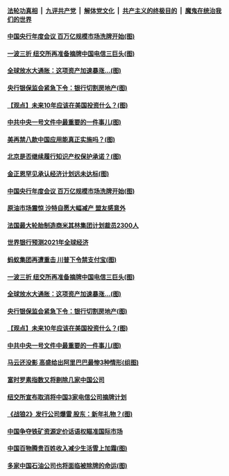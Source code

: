 

####  [法轮功真相](../../../../basic/blob/master/README.md?t=01070831) &nbsp;|&nbsp; [九评共产党](../../../../9ping.md/blob/master/README.md?t=01070831) &nbsp;|&nbsp; [解体党文化](../../../../jtdwh.md/blob/master/README.md?t=01070831)  &nbsp;|&nbsp; [共产主义的终极目的](../../../../gczydzjmd.md/blob/master/README.md?t=01070831) &nbsp;|&nbsp; [魔鬼在统治我们的世界](../../../../mgztzwmdsj.md/blob/master/README.md?t=01070831) 

#### [中国央行年度会议 百万亿规模市场洗牌开始(图)](../pages/p5/958286.md?t=01070831) 

#### [一波三折 纽交所再准备摘牌中国电信三巨头(图)](../pages/p5/958249.md?t=01070831) 

#### [全球放水大通胀：这项资产加速暴涨…(图)](../pages/p5/958202.md?t=01070831) 

#### [央行银保监会紧急下令：银行切割房地产(图)](../pages/p5/958193.md?t=01070831) 

#### [【观点】未来10年应该在美国投资什么？(图)](../pages/p5/958185.md?t=01070831) 

#### [中共中央一号文件中最重要的一件事儿(图)](../pages/p5/958171.md?t=01070831) 

#### [美再禁八款中国应用能真正实施吗？(图)](../pages/p5/958302.md?t=01070831) 

#### [北京是否继续履行知识产权保护承诺？(图)](../pages/p5/958296.md?t=01070831) 

#### [金正恩罕见承认经济计划远未达标(图)](../pages/p5/958295.md?t=01070831) 

#### [中国央行年度会议 百万亿规模市场洗牌开始(图)](../pages/p5/958286.md?t=01070831) 

#### [原油市场震惊 沙特自愿大幅减产 盟友感意外](../pages/p5/958273.md?t=01070831) 

#### [法国最大轮胎制造商米其林集团计划裁员2300人](../pages/p5/958271.md?t=01070831) 

#### [世界银行预测2021年全球经济](../pages/p5/958270.md?t=01070831) 

#### [蚂蚁集团再遭重击 川普下令禁支付宝(图)](../pages/p5/958260.md?t=01070831) 

#### [一波三折 纽交所再准备摘牌中国电信三巨头(图)](../pages/p5/958249.md?t=01070831) 

#### [全球放水大通胀：这项资产加速暴涨…(图)](../pages/p5/958202.md?t=01070831) 

#### [央行银保监会紧急下令：银行切割房地产(图)](../pages/p5/958193.md?t=01070831) 

#### [【观点】未来10年应该在美国投资什么？(图)](../pages/p5/958185.md?t=01070831) 

#### [中共中央一号文件中最重要的一件事儿(图)](../pages/p5/958171.md?t=01070831) 

#### [马云还没影 高盛给出阿里巴巴最惨3种情形(组图)](../pages/p5/958157.md?t=01070831) 

#### [富时罗素指数又将剔除几家中国公司](../pages/p5/958144.md?t=01070831) 

#### [纽交所宣布取消将中国3家电信公司摘牌计划](../pages/p5/958124.md?t=01070831) 

#### [《战狼2》发行公司爆雷 股东：新年礼物？(图)](../pages/p5/958105.md?t=01070831) 

#### [中国争夺铁矿资源定价话语权瞄准国际市场](../pages/p5/958094.md?t=01070831) 

#### [中国百物腾贵百姓收入减少生活雪上加霜(图)](../pages/p5/958083.md?t=01070831) 

#### [多家中国石油公司也将面临被除牌的命运(图)](../pages/p5/958075.md?t=01070831) 

